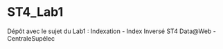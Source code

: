 # ST4_Lab1

Dépôt avec le sujet du Lab1 : Indexation - Index Inversé
ST4 Data@Web - CentraleSupélec
